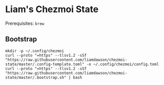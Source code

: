 # Liam's Chezmoi State

Prerequisites: `brew`

## Bootstrap

```shell
mkdir -p ~/.config/chezmoi
curl --proto "=https" --tlsv1.2 -sSf "https://raw.githubusercontent.com/liamdawson/chezmoi-state/master/.config-template.toml" -o ~/.config/chezmoi/config.toml
curl --proto "=https" --tlsv1.2 -sSf "https://raw.githubusercontent.com/liamdawson/chezmoi-state/master/.bootstrap.sh" | bash
```
